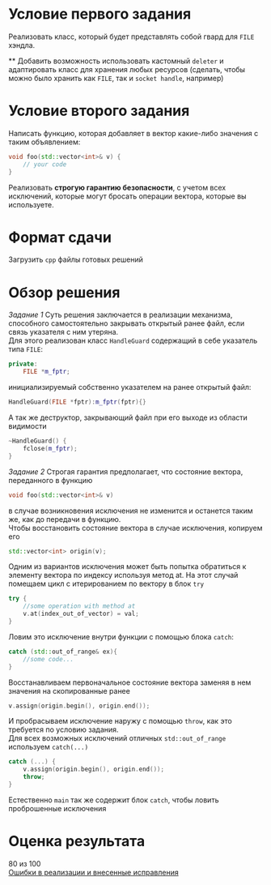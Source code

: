 # Условие первого задания
Реализовать класс, который будет представлять собой гвард для `FILE` хэндла.

** Добавить возможность использовать кастомный `deleter` и адаптировать класс для хранения любых ресурсов (сделать, чтобы можно было хранить как `FILE`, так и `socket handle`, например)

# Условие второго задания
Написать функцию, которая добавляет в вектор какие-либо значения с таким объявлением:
~~~C++
void foo(std::vector<int>& v) {
	// your code
}
~~~
Реализовать **строгую гарантию безопасности**, с учетом всех исключений, которые могут бросать операции вектора, которые вы используете.

# Формат сдачи
Загрузить `cpp` файлы готовых решений


# Обзор решения
*Задание 1*
Суть решения заключается в реализации механизма, способного самостоятельно закрывать открытый ранее файл, если связь указателя с ним утеряна.  
Для этого реализован класс `HandleGuard` содержащий в себе указатель типа `FILE`:
~~~C++
private:
	FILE *m_fptr;
~~~
инициализируемый собственно указателем на ранее открытый файл:
~~~C++
HandleGuard(FILE *fptr):m_fptr(fptr){}
~~~
А так же деструктор, закрывающий файл при его выходе из области видимости
~~~C++
~HandleGuard() {
	fclose(m_fptr);
}
~~~

*Задание 2*
Строгая гарантия предполагает, что состояние вектора, переданного в функцию
~~~C++
void foo(std::vector<int>& v)
~~~
в случае возникновения исключения не изменится и останется таким же, как до передачи в функцию.  
Чтобы восстановить состояние вектора в случае исключения, копируем его 
~~~C++
std::vector<int> origin(v);
~~~
Одним из вариантов исключения может быть попытка обратиться к элементу вектора по индексу используя метод at. На этот случай помещаем цикл с итерированием по вектору в блок `try`
~~~C++
try {
	//some operation with method at		
	v.at(index_out_of_vector) = val;	
}		
~~~
Ловим это исключение внутри функции с помощью блока `catch`:
~~~C++
catch (std::out_of_range& ex){
	//some code...
}
~~~
Восстанавливаем первоначальное состояние вектора заменяя в нем значения на скопированные ранее
~~~C++
v.assign(origin.begin(), origin.end());
~~~
И пробрасываем исключение наружу с помощью `throw`, как это требуется по условию задания.  
Для всех возможных исключений отличных `std::out_of_range` используем `catch(...)`

~~~C++
catch (...) {		
	v.assign(origin.begin(), origin.end());
	throw;
}
~~~
Естественно `main` так же содержит блок `catch`, чтобы ловить проброшенные исключения

# Оценка результата  
80 из 100  
[Ошибки в реализации и внесенные исправления](dz_3_new/)
